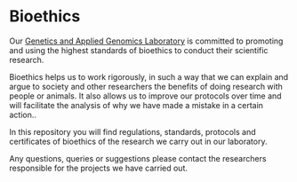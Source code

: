 # Bioethics

Our [Genetics and Applied Genomics Laboratory](https://genomics.pucv.cl/) is committed to promoting and using the highest standards of bioethics to conduct their scientific research. 

Bioethics helps us to work rigorously, in such a way that we can explain and argue to society and other researchers the benefits of doing research with people or animals. It also allows us to improve our protocols over time and will facilitate the analysis of why we have made a mistake in a certain action..

In this repository you will find regulations, standards, protocols and certificates of bioethics of the research we carry out in our laboratory.

Any questions, queries or suggestions please contact the researchers responsible for the projects we have carried out.
